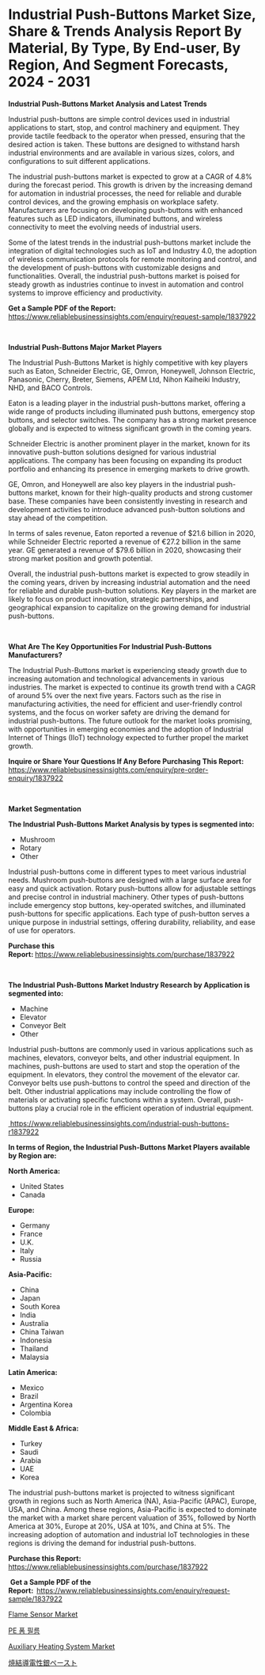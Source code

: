 <p><h1>Industrial Push-Buttons Market Size, Share & Trends Analysis Report By Material, By Type, By End-user, By Region, And Segment Forecasts, 2024 - 2031</h1></p><p><strong>Industrial Push-Buttons Market Analysis and Latest Trends</strong></p>
<p><p>Industrial push-buttons are simple control devices used in industrial applications to start, stop, and control machinery and equipment. They provide tactile feedback to the operator when pressed, ensuring that the desired action is taken. These buttons are designed to withstand harsh industrial environments and are available in various sizes, colors, and configurations to suit different applications.</p><p>The industrial push-buttons market is expected to grow at a CAGR of 4.8% during the forecast period. This growth is driven by the increasing demand for automation in industrial processes, the need for reliable and durable control devices, and the growing emphasis on workplace safety. Manufacturers are focusing on developing push-buttons with enhanced features such as LED indicators, illuminated buttons, and wireless connectivity to meet the evolving needs of industrial users.</p><p>Some of the latest trends in the industrial push-buttons market include the integration of digital technologies such as IoT and Industry 4.0, the adoption of wireless communication protocols for remote monitoring and control, and the development of push-buttons with customizable designs and functionalities. Overall, the industrial push-buttons market is poised for steady growth as industries continue to invest in automation and control systems to improve efficiency and productivity.</p></p>
<p><strong>Get a Sample PDF of the Report:&nbsp;</strong> <a href="https://www.reliablebusinessinsights.com/enquiry/request-sample/1837922">https://www.reliablebusinessinsights.com/enquiry/request-sample/1837922</a></p>
<p>&nbsp;</p>
<p><strong>Industrial Push-Buttons Major Market Players</strong></p>
<p><p>The Industrial Push-Buttons Market is highly competitive with key players such as Eaton, Schneider Electric, GE, Omron, Honeywell, Johnson Electric, Panasonic, Cherry, Breter, Siemens, APEM Ltd, Nihon Kaiheiki Industry, NHD, and BACO Controls. </p><p>Eaton is a leading player in the industrial push-buttons market, offering a wide range of products including illuminated push buttons, emergency stop buttons, and selector switches. The company has a strong market presence globally and is expected to witness significant growth in the coming years.</p><p>Schneider Electric is another prominent player in the market, known for its innovative push-button solutions designed for various industrial applications. The company has been focusing on expanding its product portfolio and enhancing its presence in emerging markets to drive growth.</p><p>GE, Omron, and Honeywell are also key players in the industrial push-buttons market, known for their high-quality products and strong customer base. These companies have been consistently investing in research and development activities to introduce advanced push-button solutions and stay ahead of the competition.</p><p>In terms of sales revenue, Eaton reported a revenue of $21.6 billion in 2020, while Schneider Electric reported a revenue of €27.2 billion in the same year. GE generated a revenue of $79.6 billion in 2020, showcasing their strong market position and growth potential.</p><p>Overall, the industrial push-buttons market is expected to grow steadily in the coming years, driven by increasing industrial automation and the need for reliable and durable push-button solutions. Key players in the market are likely to focus on product innovation, strategic partnerships, and geographical expansion to capitalize on the growing demand for industrial push-buttons.</p></p>
<p>&nbsp;</p>
<p><strong>What Are The Key Opportunities For Industrial Push-Buttons Manufacturers?</strong></p>
<p><p>The Industrial Push-Buttons market is experiencing steady growth due to increasing automation and technological advancements in various industries. The market is expected to continue its growth trend with a CAGR of around 5% over the next five years. Factors such as the rise in manufacturing activities, the need for efficient and user-friendly control systems, and the focus on worker safety are driving the demand for industrial push-buttons. The future outlook for the market looks promising, with opportunities in emerging economies and the adoption of Industrial Internet of Things (IIoT) technology expected to further propel the market growth.</p></p>
<p><strong>Inquire or Share Your Questions If Any Before Purchasing This Report:</strong> <a href="https://www.reliablebusinessinsights.com/enquiry/pre-order-enquiry/1837922">https://www.reliablebusinessinsights.com/enquiry/pre-order-enquiry/1837922</a></p>
<p>&nbsp;</p>
<p><strong>Market Segmentation</strong></p>
<p><strong>The Industrial Push-Buttons Market Analysis by types is segmented into:</strong></p>
<p><ul><li>Mushroom</li><li>Rotary</li><li>Other</li></ul></p>
<p><p>Industrial push-buttons come in different types to meet various industrial needs. Mushroom push-buttons are designed with a large surface area for easy and quick activation. Rotary push-buttons allow for adjustable settings and precise control in industrial machinery. Other types of push-buttons include emergency stop buttons, key-operated switches, and illuminated push-buttons for specific applications. Each type of push-button serves a unique purpose in industrial settings, offering durability, reliability, and ease of use for operators.</p></p>
<p><strong>Purchase this Report:&nbsp;</strong><a href="https://www.reliablebusinessinsights.com/purchase/1837922">https://www.reliablebusinessinsights.com/purchase/1837922</a></p>
<p>&nbsp;</p>
<p><strong>The Industrial Push-Buttons Market Industry Research by Application is segmented into:</strong></p>
<p><ul><li>Machine</li><li>Elevator</li><li>Conveyor Belt</li><li>Other</li></ul></p>
<p><p>Industrial push-buttons are commonly used in various applications such as machines, elevators, conveyor belts, and other industrial equipment. In machines, push-buttons are used to start and stop the operation of the equipment. In elevators, they control the movement of the elevator car. Conveyor belts use push-buttons to control the speed and direction of the belt. Other industrial applications may include controlling the flow of materials or activating specific functions within a system. Overall, push-buttons play a crucial role in the efficient operation of industrial equipment.</p></p>
<p><a href="https://www.reliablebusinessinsights.com/industrial-push-buttons-r1837922">&nbsp;https://www.reliablebusinessinsights.com/industrial-push-buttons-r1837922</a></p>
<p><strong>In terms of Region, the Industrial Push-Buttons Market Players available by Region are:</strong></p>
<p>
    <p> <strong> North America: </strong>
        <ul>
            <li>United States</li>
            <li>Canada</li>
        </ul>
        </p> 
    <p> <strong> Europe: </strong>
        <ul>
            <li>Germany</li>
            <li>France</li>
            <li>U.K.</li>
            <li>Italy</li>
            <li>Russia</li>
        </ul>
        </p> 
    <p> <strong> Asia-Pacific: </strong>
        <ul>
            <li>China</li>
            <li>Japan</li>
            <li>South Korea</li>
            <li>India</li>
            <li>Australia</li>
            <li>China Taiwan</li>
            <li>Indonesia</li>
            <li>Thailand</li>
            <li>Malaysia</li>
        </ul>
        </p> 
    <p> <strong> Latin America: </strong>
        <ul>
            <li>Mexico</li>
            <li>Brazil</li>
            <li>Argentina Korea</li>
            <li>Colombia</li>
        </ul>
        </p> 
    <p> <strong> Middle East & Africa: </strong>
        <ul>
            <li>Turkey</li>
            <li>Saudi</li>
            <li>Arabia</li>
            <li>UAE</li>
            <li>Korea</li>
        </ul>
    </p>
    </p>
<p><p>The industrial push-buttons market is projected to witness significant growth in regions such as North America (NA), Asia-Pacific (APAC), Europe, USA, and China. Among these regions, Asia-Pacific is expected to dominate the market with a market share percent valuation of 35%, followed by North America at 30%, Europe at 20%, USA at 10%, and China at 5%. The increasing adoption of automation and industrial IoT technologies in these regions is driving the demand for industrial push-buttons.</p></p>
<p><strong>Purchase this Report: </strong><a href="https://www.reliablebusinessinsights.com/purchase/1837922">https://www.reliablebusinessinsights.com/purchase/1837922</a></p>
<p>&nbsp;<strong>Get a Sample PDF of the Report:&nbsp;&nbsp;</strong><a href="https://www.reliablebusinessinsights.com/enquiry/request-sample/1837922">https://www.reliablebusinessinsights.com/enquiry/request-sample/1837922</a></p>
<p><strong></strong></p>
<p><p><a href="https://github.com/nafiafirdania/Market-Research-Report-List-1/blob/main/flame-sensor-market.md">Flame Sensor Market</a></p><p><a href="https://github.com/hook46569/Market-Research-Report-List-2/blob/main/2332075176265.md">PE 폼 필름</a></p><p><a href="https://github.com/faisalayoob601/Market-Research-Report-List-1/blob/main/auxiliary-heating-system-market.md">Auxiliary Heating System Market</a></p><p><a href="https://github.com/DayanaRunolfsdottir/Market-Research-Report-List-1/blob/main/5043845163704.md">焼結導電性銀ペースト</a></p></p>